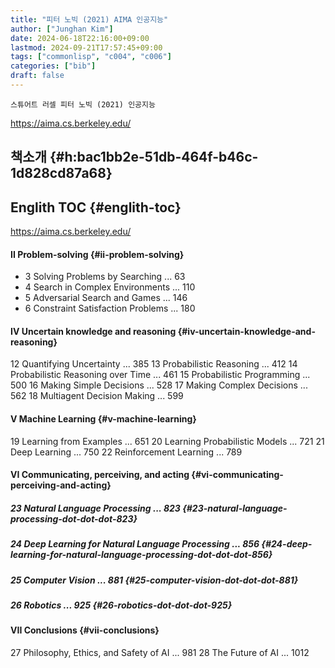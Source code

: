 ```yaml
---
title: "피터 노빅 (2021) AIMA 인공지능"
author: ["Junghan Kim"]
date: 2024-06-18T22:16:00+09:00
lastmod: 2024-09-21T17:57:45+09:00
tags: ["commonlisp", "c004", "c006"]
categories: ["bib"]
draft: false
---
```


```text
스튜어트 러셀 피터 노빅 (2021) 인공지능
```

<https://aima.cs.berkeley.edu/>


## 책소개 {#h:bac1bb2e-51db-464f-b46c-1d828cd87a68}


## Englith TOC {#englith-toc}

<https://aima.cs.berkeley.edu/>


#### II Problem-solving {#ii-problem-solving}

-   3 Solving Problems by Searching ... 63
-   4 Search in Complex Environments ... 110
-   5 Adversarial Search and Games ... 146
-   6 Constraint Satisfaction Problems ... 180


#### IV Uncertain knowledge and reasoning {#iv-uncertain-knowledge-and-reasoning}

12 Quantifying Uncertainty ... 385 13 Probabilistic Reasoning ... 412 14 Probabilistic Reasoning over Time ... 461 15 Probabilistic Programming ... 500 16 Making Simple Decisions ... 528 17 Making Complex Decisions ... 562 18 Multiagent Decision Making ... 599


#### V Machine Learning {#v-machine-learning}

19 Learning from Examples ... 651 20 Learning Probabilistic Models ... 721 21 Deep Learning ... 750 22 Reinforcement Learning ... 789


#### VI Communicating, perceiving, and acting {#vi-communicating-perceiving-and-acting}


##### 23 Natural Language Processing ... 823 {#23-natural-language-processing-dot-dot-dot-823}


##### 24 Deep Learning for Natural Language Processing ... 856 {#24-deep-learning-for-natural-language-processing-dot-dot-dot-856}


##### 25 Computer Vision ... 881 {#25-computer-vision-dot-dot-dot-881}


##### 26 Robotics ... 925 {#26-robotics-dot-dot-dot-925}


#### VII Conclusions {#vii-conclusions}

27 Philosophy, Ethics, and Safety of AI ... 981 28 The Future of AI ... 1012
